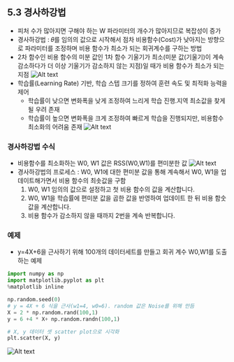 ## 5.3 경사하강법
- 피처 수가 많아지면 구해야 하는 W 파라미터의 개수가 많아지므로 복잡성이 증가
- 경사하강법 : 𝜃를 임의의 값으로 시작해서 점차 비용함수(Cost)가 낮아지는 방향으로 파라미터를 조정하며 비용 함수가 최소가 되는 회귀계수를 구하는 방법
- 2차 함수인 비용 함수의 미분 값인 1차 함수 기울기가 최소(미분 값(기울기)이 계속 감소하다가 더 이상 기울기가 감소하지 않는 지점)일 때가 비용 함수가 최소가 되는 지점 
![Alt text](image-5.png)
- 학습률(Learning Rate) 기반, 학습 스텝 크기를 정하여 훈련 속도 및 최적화 능력을 제어
    - 학습률이 낮으면 변화폭을 낮게 조정하여 느리게 학습 진행.지역 최소값을 찾게 될 우려 존재
    - 학습률이 높으면 변화폭을 크게 조정하여 빠르게 학습을 진행되지만, 비용함수 최소화의 어려움 존재
![Alt text](image-8.png)

### 경사하강법 수식
- 비용함수를 최소화하는 W0, W1 값은 RSS(W0,W1)를 편미분한 값
![Alt text](image-6.png)
- 경사하강법의 프로세스 : W0, W1에 대한 편미분 값을 통해 계속해서 W0, W1을 업데이트해가면서 비용 함수의 최솟값을 구함
    1. W0, W1 임의의 값으로 설정하고 첫 비용 함수의 값을 계산합니다.
    2. W0, W1을 학습률에 편미분 값을 곱한 값을 반영하여 업데이트 한 뒤 비용 함숫값을 계산합니다.
    3. 비용 함수가 감소하지 않을 때까지 2번을 계속 반복합니다.

### 예제
- y=4X+6을 근사하기 위해 100개의 데이터세트를 만들고 회귀 계수 W0,W1를 도출하는 예제
```python
import numpy as np
import matplotlib.pyplot as plt
%matplotlib inline

np.random.seed(0)
# y = 4X + 6 식을 근사(w1=4, w0=6). random 값은 Noise를 위해 만듬
X = 2 * np.random.rand(100,1)
y = 6 +4 * X+ np.random.randn(100,1)

# X, y 데이터 셋 scatter plot으로 시각화
plt.scatter(X, y)
```
![Alt text](image-7.png)
